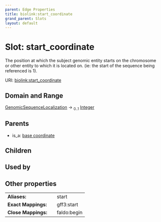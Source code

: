```yaml
---
parent: Edge Properties
title: biolink:start_coordinate
grand_parent: Slots
layout: default
---
```


# Slot: start_coordinate


The position at which the subject genomic entity starts on the chromosome or other entity to which it is located on. (ie: the start of the sequence being referenced is 1).

URI: [biolink:start_coordinate](https://w3id.org/biolink/vocab/start_coordinate)

## Domain and Range

[GenomicSequenceLocalization](GenomicSequenceLocalization.md) ->  <sub>0..1</sub> [Integer](types/Integer.md)

## Parents

 *  is_a: [base coordinate](base_coordinate.md)

## Children


## Used by


## Other properties

|  |  |  |
| --- | --- | --- |
| **Aliases:** | | start |
| **Exact Mappings:** | | gff3:start |
| **Close Mappings:** | | faldo:begin |

